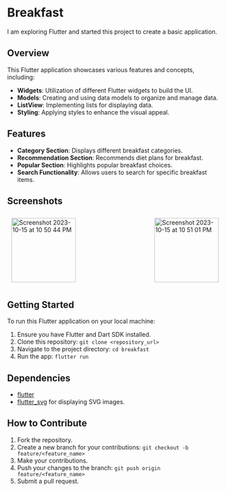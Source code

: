 # Breakfast

I am exploring Flutter and started this project to create a basic application.

## Overview

This Flutter application showcases various features and concepts, including:

- **Widgets**: Utilization of different Flutter widgets to build the UI.
- **Models**: Creating and using data models to organize and manage data.
- **ListView**: Implementing lists for displaying data.
- **Styling**: Applying styles to enhance the visual appeal.

## Features

- **Category Section**: Displays different breakfast categories.
- **Recommendation Section**: Recommends diet plans for breakfast.
- **Popular Section**: Highlights popular breakfast choices.
- **Search Functionality**: Allows users to search for specific breakfast items.

## Screenshots

<div style="display: flex; justify-content: space-between; ">

<img width="150" alt="Screenshot 2023-10-15 at 10 50 44 PM" style="padding:10px" src="https://github.com/dhirendrasingh25/BreakFast-App-simple/assets/115912791/57416b15-6388-4a4d-b799-075e790b1d99">



<img width="150" style="padding:10px" alt="Screenshot 2023-10-15 at 10 51 01 PM" src="https://github.com/dhirendrasingh25/BreakFast-App-simple/assets/115912791/8f28edd3-26bc-4a52-bb28-cd54b3a890b0">

</div>






## Getting Started

To run this Flutter application on your local machine:

1. Ensure you have Flutter and Dart SDK installed.
2. Clone this repository: `git clone <repository_url>`
3. Navigate to the project directory: `cd breakfast`
4. Run the app: `flutter run`

## Dependencies

- [flutter](https://flutter.dev/)
- [flutter_svg](https://pub.dev/packages/flutter_svg) for displaying SVG images.

## How to Contribute

1. Fork the repository.
2. Create a new branch for your contributions: `git checkout -b feature/<feature_name>`
3. Make your contributions.
4. Push your changes to the branch: `git push origin feature/<feature_name>`
5. Submit a pull request.


